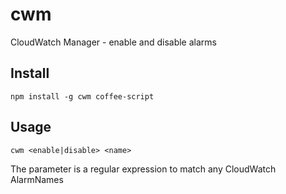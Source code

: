 # cwm
CloudWatch Manager - enable and disable alarms

## Install
```
npm install -g cwm coffee-script
```


## Usage
```
cwm <enable|disable> <name>
```
The <name> parameter is a regular expression to match any CloudWatch AlarmNames
